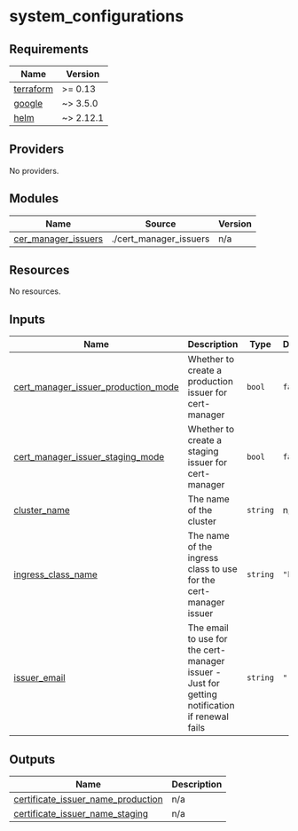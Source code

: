# system_configurations

<!-- BEGIN_TF_DOCS -->
## Requirements

| Name | Version |
|------|---------|
| <a name="requirement_terraform"></a> [terraform](#requirement\_terraform) | >= 0.13 |
| <a name="requirement_google"></a> [google](#requirement\_google) | ~> 3.5.0 |
| <a name="requirement_helm"></a> [helm](#requirement\_helm) | ~> 2.12.1 |

## Providers

No providers.

## Modules

| Name | Source | Version |
|------|--------|---------|
| <a name="module_cer_manager_issuers"></a> [cer\_manager\_issuers](#module\_cer\_manager\_issuers) | ./cert_manager_issuers | n/a |

## Resources

No resources.

## Inputs

| Name | Description | Type | Default | Required |
|------|-------------|------|---------|:--------:|
| <a name="input_cert_manager_issuer_production_mode"></a> [cert\_manager\_issuer\_production\_mode](#input\_cert\_manager\_issuer\_production\_mode) | Whether to create a production issuer for cert-manager | `bool` | `false` | no |
| <a name="input_cert_manager_issuer_staging_mode"></a> [cert\_manager\_issuer\_staging\_mode](#input\_cert\_manager\_issuer\_staging\_mode) | Whether to create a staging issuer for cert-manager | `bool` | `false` | no |
| <a name="input_cluster_name"></a> [cluster\_name](#input\_cluster\_name) | The name of the cluster | `string` | n/a | yes |
| <a name="input_ingress_class_name"></a> [ingress\_class\_name](#input\_ingress\_class\_name) | The name of the ingress class to use for the cert-manager issuer | `string` | `"kong"` | no |
| <a name="input_issuer_email"></a> [issuer\_email](#input\_issuer\_email) | The email to use for the cert-manager issuer - Just for getting notification if renewal fails | `string` | `""` | no |

## Outputs

| Name | Description |
|------|-------------|
| <a name="output_certificate_issuer_name_production"></a> [certificate\_issuer\_name\_production](#output\_certificate\_issuer\_name\_production) | n/a |
| <a name="output_certificate_issuer_name_staging"></a> [certificate\_issuer\_name\_staging](#output\_certificate\_issuer\_name\_staging) | n/a |
<!-- END_TF_DOCS -->
